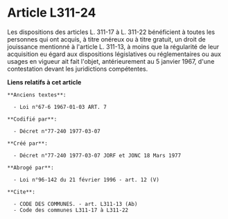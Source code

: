 # Article L311-24

Les dispositions des articles L. 311-17 à L. 311-22 bénéficient à toutes les personnes qui ont acquis, à titre onéreux ou à
titre gratuit, un droit de jouissance mentionné à l'article L. 311-13, à moins que la régularité de leur acquisition eu égard
aux dispositions législatives ou réglementaires ou aux usages en vigueur ait fait l'objet, antérieurement au 5 janvier 1967,
d'une contestation devant les juridictions compétentes.

**Liens relatifs à cet article**

	**Anciens textes**:

	  - Loi n°67-6 1967-01-03 ART. 7

	**Codifié par**:

	  - Décret n°77-240 1977-03-07

	**Créé par**:

	  - Décret n°77-240 1977-03-07 JORF et JONC 18 Mars 1977

	**Abrogé par**:

	  - Loi n°96-142 du 21 février 1996 - art. 12 (V)

	**Cite**:

	  - CODE DES COMMUNES. - art. L311-13 (Ab)
	  - Code des communes L311-17 à L311-22
